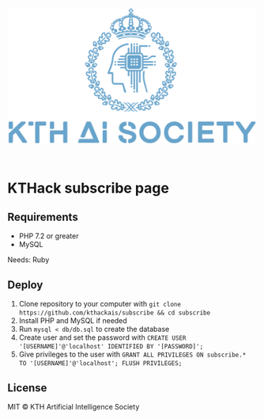 <br>
<p align="center">
  <img alt="KTHAIS" src="assets/img/logo.png" width="500"/>
</p>
<br>

# KTHack subscribe page

## Requirements
* PHP 7.2 or greater
* MySQL

Needs: Ruby

## Deploy 
1. Clone repository to your computer with `git clone https://github.com/kthackais/subscribe && cd subscribe`
2. Install PHP and MySQL if needed
3. Run `mysql < db/db.sql` to create the database
4. Create user and set the password with `CREATE USER '[USERNAME]'@'localhost' IDENTIFIED BY '[PASSWORD]';`
5. Give privileges to the user with `GRANT ALL PRIVILEGES ON subscribe.* TO '[USERNAME]'@'localhost'; FLUSH PRIVILEGES;`

## License
MIT © KTH Artificial Intelligence Society
